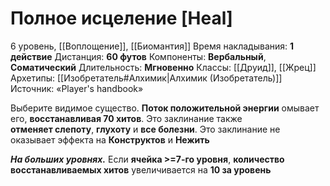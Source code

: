 # Полное исцеление [Heal]
6 уровень, [[Воплощение]], [[Биомантия]]
Время накладывания: **1 действие**
Дистанция: **60 футов**
Компоненты: **Вербальный**, **Соматический**
Длительность: **Мгновенно**
Классы: [[Друид]], [[Жрец]]
Архетипы: [[Изобретатель#Алхимик|Алхимик (Изобретатель)]]
Источник: «Player's handbook»

Выберите видимое существо. **Поток положительной энергии** омывает его, **восстанавливая 70 хитов**. Это заклинание также **отменяет слепоту**, **глухоту** и **все болезни**. Это заклинание не оказывает эффекта на **Конструктов** и **Нежить**

**_На больших уровнях._** Если **ячейка >=7-го уровня**, **количество восстанавливаемых хитов** увеличивается на **10 за уровень**